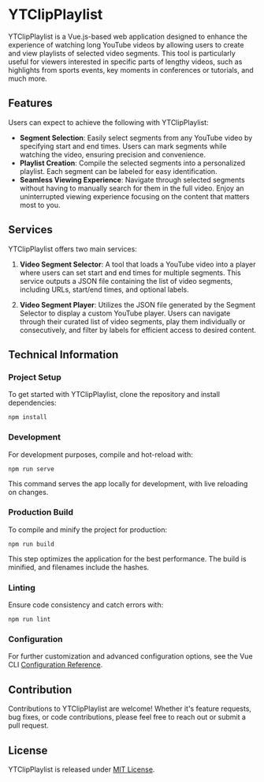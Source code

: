 # YTClipPlaylist

YTClipPlaylist is a Vue.js-based web application designed to enhance the experience of watching long YouTube videos by allowing users to create and view playlists of selected video segments. This tool is particularly useful for viewers interested in specific parts of lengthy videos, such as highlights from sports events, key moments in conferences or tutorials, and much more.

## Features

Users can expect to achieve the following with YTClipPlaylist:

- **Segment Selection**: Easily select segments from any YouTube video by specifying start and end times. Users can mark segments while watching the video, ensuring precision and convenience.
- **Playlist Creation**: Compile the selected segments into a personalized playlist. Each segment can be labeled for easy identification.
- **Seamless Viewing Experience**: Navigate through selected segments without having to manually search for them in the full video. Enjoy an uninterrupted viewing experience focusing on the content that matters most to you.

## Services

YTClipPlaylist offers two main services:

1. **Video Segment Selector**: A tool that loads a YouTube video into a player where users can set start and end times for multiple segments. This service outputs a JSON file containing the list of video segments, including URLs, start/end times, and optional labels.

2. **Video Segment Player**: Utilizes the JSON file generated by the Segment Selector to display a custom YouTube player. Users can navigate through their curated list of video segments, play them individually or consecutively, and filter by labels for efficient access to desired content.

## Technical Information

### Project Setup

To get started with YTClipPlaylist, clone the repository and install dependencies:

```
npm install
```

### Development

For development purposes, compile and hot-reload with:

```
npm run serve
```

This command serves the app locally for development, with live reloading on changes.

### Production Build

To compile and minify the project for production:

```
npm run build
```

This step optimizes the application for the best performance. The build is minified, and filenames include the hashes.

### Linting

Ensure code consistency and catch errors with:

```
npm run lint
```

### Configuration

For further customization and advanced configuration options, see the Vue CLI [Configuration Reference](https://cli.vuejs.org/config/).

## Contribution

Contributions to YTClipPlaylist are welcome! Whether it's feature requests, bug fixes, or code contributions, please feel free to reach out or submit a pull request.

## License

YTClipPlaylist is released under [MIT License](LICENSE.md).
